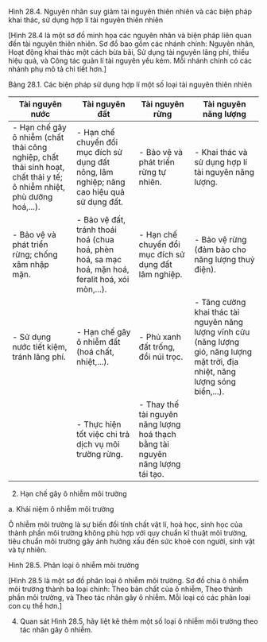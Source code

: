 Hình 28.4. Nguyên nhân suy giảm tài nguyên thiên nhiên và các biện pháp khai thác, sử dụng hợp lí tài nguyên thiên nhiên

[Hình 28.4 là một sơ đồ minh họa các nguyên nhân và biện pháp liên quan đến tài nguyên thiên nhiên. Sơ đồ bao gồm các nhánh chính: Nguyên nhân, Hoạt động khai thác một cách bừa bãi, Sử dụng tài nguyên lãng phí, thiếu hiệu quả, và Công tác quản lí tài nguyên yếu kém. Mỗi nhánh chính có các nhánh phụ mô tả chi tiết hơn.]

Bảng 28.1. Các biện pháp sử dụng hợp lí một số loại tài nguyên thiên nhiên

Tài nguyên nước | Tài nguyên đất | Tài nguyên rừng | Tài nguyên năng lượng
--- | --- | --- | ---
- Hạn chế gây ô nhiễm (chất thải công nghiệp, chất thải sinh hoạt, chất thải y tế; ô nhiễm nhiệt, phù dưỡng hoá,...). | - Hạn chế chuyển đổi mục đích sử dụng đất nông, lâm nghiệp; nâng cao hiệu quả sử dụng đất. | - Bảo vệ và phát triển rừng tự nhiên. | - Khai thác và sử dụng hợp lí tài nguyên năng lượng.
- Bảo vệ và phát triển rừng; chống xâm nhập mặn. | - Bảo vệ đất, tránh thoái hoá (chua hoá, phèn hoá, sa mạc hoá, mặn hoá, feralit hoá, xói mòn,...). | - Hạn chế chuyển đổi mục đích sử dụng đất lâm nghiệp. | - Bảo vệ rừng (đảm bảo cho năng lượng thuỷ điện).
- Sử dụng nước tiết kiệm, tránh lãng phí. | - Hạn chế gây ô nhiễm đất (hoá chất, nhiệt,...). | - Phủ xanh đất trống, đồi núi trọc. | - Tăng cường khai thác tài nguyên năng lượng vĩnh cửu (năng lượng gió, năng lượng mặt trời, địa nhiệt, năng lượng sóng biển,...).
 |  | - Thực hiện tốt việc chi trả dịch vụ môi trường rừng. | - Thay thế tài nguyên năng lượng hoá thạch bằng tài nguyên năng lượng tái tạo.

2. Hạn chế gây ô nhiễm môi trường

a. Khái niệm ô nhiễm môi trường

Ô nhiễm môi trường là sự biến đổi tính chất vật lí, hoá học, sinh học của thành phần môi trường không phù hợp với quy chuẩn kĩ thuật môi trường, tiêu chuẩn môi trường gây ảnh hưởng xấu đến sức khoẻ con người, sinh vật và tự nhiên.

Hình 28.5. Phân loại ô nhiễm môi trường

[Hình 28.5 là một sơ đồ phân loại ô nhiễm môi trường. Sơ đồ chia ô nhiễm môi trường thành ba loại chính: Theo bản chất của ô nhiễm, Theo thành phần môi trường, và Theo tác nhân gây ô nhiễm. Mỗi loại có các phân loại con cụ thể hơn.]

4. Quan sát Hình 28.5, hãy liệt kê thêm một số loại ô nhiễm môi trường theo tác nhân gây ô nhiễm.